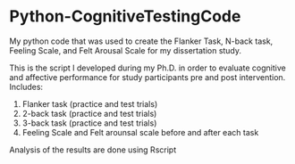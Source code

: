 # Python-CognitiveTestingCode
My python code that was used to create the Flanker Task, N-back task, Feeling Scale, and Felt Arousal Scale for my dissertation study.

This is the script I developed during my Ph.D. in order to evaluate cognitive and affective performance for study participants pre and post intervention. Includes:

1. Flanker task (practice and test trials)
2. 2-back task (practice and test trials)
3. 3-back task (practice and test trials)
4. Feeling Scale and Felt arounsal scale before and after each task

Analysis of the results are done using Rscript
